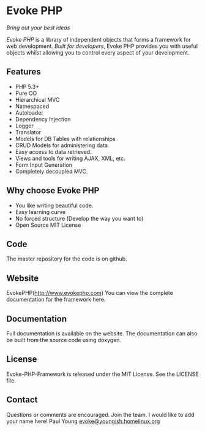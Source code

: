 # Evoke PHP

_Bring out your best ideas_

_Evoke PHP_ is a library of independent objects that forms a framework for web development.  _Built for developers_, Evoke PHP provides you with useful objects whilst allowing you to control every aspect of your development.

## Features
* PHP 5.3+
* Pure OO
* Hierarchical MVC
* Namespaced
* Autoloader
* Dependency Injection
* Logger
* Translator
* Models for DB Tables with relationships
* CRUD Models for administering data.
* Easy access to data retrieved.
* Views and tools for writing AJAX, XML, etc.
* Form Input Generation
* Completely decoupled MVC.

## Why choose Evoke PHP
* You like writing beautiful code.
* Easy learning curve
* No forced structure (Develop the way you want to)
* Open Source MIT License

## Code
The master repository for the code is on github.

## Website
EvokePHP(http://www.evokephp.com)
You can view the complete documentation for the framework here.

## Documentation
Full documentation is available on the website.  The documentation can also be built from the source code using doxygen.

## License
Evoke-PHP-Framework is released under the MIT License.  See the LICENSE file.

## Contact
Questions or comments are encouraged.  Join the team.  I would like to add your name here!
Paul Young
evoke@youngish.homelinux.org
